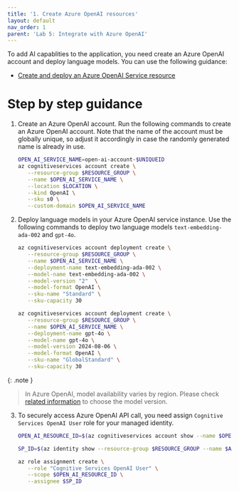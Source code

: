 ```yaml
---
title: '1. Create Azure OpenAI resources'
layout: default
nav_order: 1
parent: 'Lab 5: Integrate with Azure OpenAI'
---
```


To add AI capablities to the application, you need create an Azure OpenAI account and deploy language models. You can use the following guidance:
- [Create and deploy an Azure OpenAI Service resource](https://learn.microsoft.com/en-us/azure/ai-services/openai/how-to/create-resource)

# Step by step guidance

1. Create an Azure OpenAI account. Run the following commands to create an Azure OpenAI account. Note that the name of the account must be globally unique, so adjust it accordingly in case the randomly generated name is already in use.

   ```bash
   OPEN_AI_SERVICE_NAME=open-ai-account-$UNIQUEID
   az cognitiveservices account create \
      --resource-group $RESOURCE_GROUP \
      --name $OPEN_AI_SERVICE_NAME \
      --location $LOCATION \
      --kind OpenAI \
      --sku s0 \
      --custom-domain $OPEN_AI_SERVICE_NAME
   ```

2. Deploy language models in your Azure OpenAI service instance. Use the following commands to deploy two language models `text-embedding-ada-002` and `gpt-4o`.

   ```bash
   az cognitiveservices account deployment create \
      --resource-group $RESOURCE_GROUP \
      --name $OPEN_AI_SERVICE_NAME \
      --deployment-name text-embedding-ada-002 \
      --model-name text-embedding-ada-002 \
      --model-version "2"  \
      --model-format OpenAI \
      --sku-name "Standard" \
      --sku-capacity 30

   az cognitiveservices account deployment create \
      --resource-group $RESOURCE_GROUP \
      --name $OPEN_AI_SERVICE_NAME \
      --deployment-name gpt-4o \
      --model-name gpt-4o \
      --model-version 2024-08-06 \
      --model-format OpenAI \
      --sku-name "GlobalStandard" \
      --sku-capacity 30
   ```

{: .note }
> In Azure OpenAI, model availability varies by region. Please check [related information](https://learn.microsoft.com/en-us/azure/ai-services/openai/concepts/models) to choose the model version.


3. To securely access Azure OpenAI API call, you need assign `Cognitive Services OpenAI User` role for your managed identity. 

   ```bash
   OPEN_AI_RESOURCE_ID=$(az cognitiveservices account show --name $OPEN_AI_SERVICE_NAME --resource-group $RESOURCE_GROUP --query id --output tsv)

   SP_ID=$(az identity show --resource-group $RESOURCE_GROUP --name $ACA_IDENTITY --query principalId --output tsv)

   az role assignment create \
      --role "Cognitive Services OpenAI User" \
      --scope $OPEN_AI_RESOURCE_ID \
      --assignee $SP_ID
   ```
